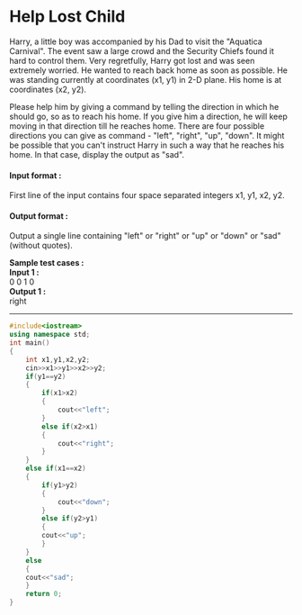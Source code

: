 # Help Lost Child
Harry, a little boy was accompanied by his Dad to visit the "Aquatica Carnival". The event saw a large crowd and the Security Chiefs found it hard to control them. Very regretfully, Harry got lost and was seen extremely worried. He wanted to reach back home as soon as possible. He was standing currently at coordinates (x1, y1) in 2-D plane. His home is at coordinates (x2, y2).

Please help him by giving a command by telling the direction in which he should go, so as to reach his home. If you give him a direction, he will keep moving in that direction till he reaches home. There are four possible directions you can give as command - "left", "right", "up", "down". It might be possible that you can't instruct Harry in such a way that he reaches his home. In that case, display the output as "sad".
#### Input format :
First line of the input contains four space separated integers x1, y1, x2, y2.

#### Output format :
Output a single line containing "left" or "right" or "up" or "down" or "sad" (without quotes).

**Sample test cases :<br>
Input 1 :** <br>
0 0 1 0<br>
**Output 1 :** <br>
right


----------------------------------------------------------------------------------------------------------------------------------------------------------------------

```cpp
#include<iostream>
using namespace std;
int main()
{
    int x1,y1,x2,y2;
    cin>>x1>>y1>>x2>>y2;
    if(y1==y2)
    {
        if(x1>x2)
        {
            cout<<"left";
        }
        else if(x2>x1)
        {
            cout<<"right";
        }
    }
    else if(x1==x2)
    {
        if(y1>y2)
        {
            cout<<"down";
        }
        else if(y2>y1)
        {
        cout<<"up";
        }
    }
    else
    {
    cout<<"sad";
    }
    return 0;
}

```
